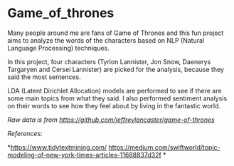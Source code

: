 # Game_of_thrones

Many people around me are fans of Game of Thrones and this fun project aims to analyze the words of the characters based on NLP (Natural Language Processing) techniques.

In this project, four characters (Tyrion Lannister, Jon Snow, Daenerys Targaryen and Cersei Lannister) are picked for the analysis, because they said the most sentences. 

LDA (Latent Dirichlet Allocation) models are performed to see if there are some main topics from what they said. I also performed sentiment analysis on their words to see how they feel about by living in the fantastic world.

*Raw data is from https://github.com/jeffreylancaster/game-of-thrones*

*References:*

*https://www.tidytextmining.com/
https://medium.com/swiftworld/topic-modeling-of-new-york-times-articles-11688837d32f
*
